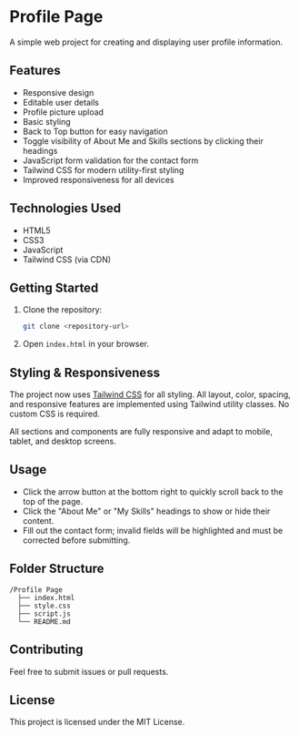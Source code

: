 # Profile Page

A simple web project for creating and displaying user profile information.

## Features

- Responsive design
- Editable user details
- Profile picture upload
- Basic styling
- Back to Top button for easy navigation
- Toggle visibility of About Me and Skills sections by clicking their headings
- JavaScript form validation for the contact form
 - Tailwind CSS for modern utility-first styling
 - Improved responsiveness for all devices

## Technologies Used

- HTML5
- CSS3
- JavaScript
 - Tailwind CSS (via CDN)

## Getting Started

1. Clone the repository:
    ```bash
    git clone <repository-url>
    ```
2. Open `index.html` in your browser.

## Styling & Responsiveness

The project now uses [Tailwind CSS](https://tailwindcss.com/) for all styling. All layout, color, spacing, and responsive features are implemented using Tailwind utility classes. No custom CSS is required.

All sections and components are fully responsive and adapt to mobile, tablet, and desktop screens.

## Usage

- Click the arrow button at the bottom right to quickly scroll back to the top of the page.
- Click the "About Me" or "My Skills" headings to show or hide their content.
- Fill out the contact form; invalid fields will be highlighted and must be corrected before submitting.

## Folder Structure

```
/Profile Page
  ├── index.html
  ├── style.css
  ├── script.js
  └── README.md
```

## Contributing

Feel free to submit issues or pull requests.

## License

This project is licensed under the MIT License.
